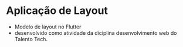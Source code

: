 # Aplicação de Layout
- Modelo de layout no Flutter
- desenvolvido como atividade da diciplina desenvolvimento web do Talento Tech.
